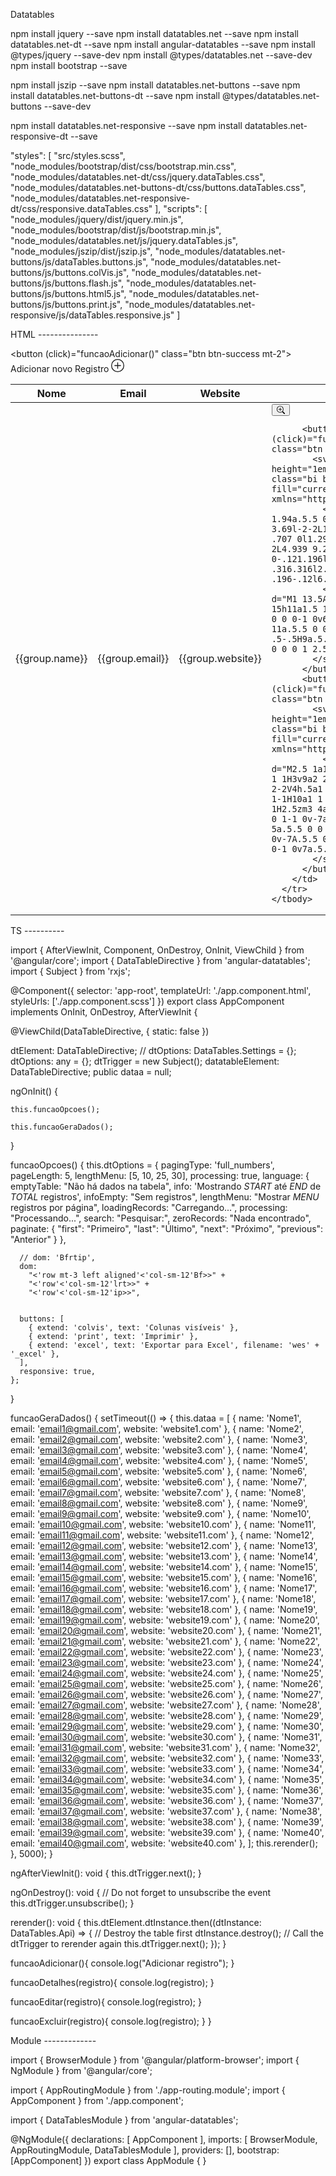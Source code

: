 
Datatables

npm install jquery --save
npm install datatables.net --save
npm install datatables.net-dt --save
npm install angular-datatables --save
npm install @types/jquery --save-dev
npm install @types/datatables.net --save-dev
npm install bootstrap --save

npm install jszip --save
npm install datatables.net-buttons --save
npm install datatables.net-buttons-dt --save
npm install @types/datatables.net-buttons --save-dev

npm install datatables.net-responsive --save
npm install datatables.net-responsive-dt --save


"styles": [
  "src/styles.scss",
  "node_modules/bootstrap/dist/css/bootstrap.min.css",
  "node_modules/datatables.net-dt/css/jquery.dataTables.css",
  "node_modules/datatables.net-buttons-dt/css/buttons.dataTables.css",
  "node_modules/datatables.net-responsive-dt/css/responsive.dataTables.css"
],
"scripts": [
  "node_modules/jquery/dist/jquery.min.js",
  "node_modules/bootstrap/dist/js/bootstrap.min.js",
  "node_modules/datatables.net/js/jquery.dataTables.js",
  "node_modules/jszip/dist/jszip.js",
  "node_modules/datatables.net-buttons/js/dataTables.buttons.js",
  "node_modules/datatables.net-buttons/js/buttons.colVis.js",
  "node_modules/datatables.net-buttons/js/buttons.flash.js",
  "node_modules/datatables.net-buttons/js/buttons.html5.js",
  "node_modules/datatables.net-buttons/js/buttons.print.js",
  "node_modules/datatables.net-responsive/js/dataTables.responsive.js"
]


HTML ---------------

<div class="">

  <!-- <button (click)="funcaoAdicionar()" class="btn btn-info mr-2 mt-2">
    <svg width="1.5em" height="1.5em" viewBox="0 0 16 16" class="bi bi-arrow-left-circle-fill mr-2" fill="currentColor" xmlns="http://www.w3.org/2000/svg">
      <path fill-rule="evenodd" d="M16 8A8 8 0 1 1 0 8a8 8 0 0 1 16 0zm-4.5.5a.5.5 0 0 0 0-1H5.707l2.147-2.146a.5.5 0 1 0-.708-.708l-3 3a.5.5 0 0 0 0 .708l3 3a.5.5 0 0 0 .708-.708L5.707 8.5H11.5z"/>
    </svg>Voltar
  </button> -->

  <button (click)="funcaoAdicionar()" class="btn btn-success mt-2"> Adicionar novo Registro
    <svg width="1.5em" height="1.5em" viewBox="0 0 16 16" class="bi bi-plus-circle" fill="currentColor" xmlns="http://www.w3.org/2000/svg">
      <path fill-rule="evenodd" d="M8 15A7 7 0 1 0 8 1a7 7 0 0 0 0 14zm0 1A8 8 0 1 0 8 0a8 8 0 0 0 0 16z"/>
      <path fill-rule="evenodd" d="M8 4a.5.5 0 0 1 .5.5v3h3a.5.5 0 0 1 0 1h-3v3a.5.5 0 0 1-1 0v-3h-3a.5.5 0 0 1 0-1h3v-3A.5.5 0 0 1 8 4z"/>
    </svg>
  </button>

  <table class="table table-striped table-bordered table-sm row-border hover" datatable [dtOptions]="dtOptions" [dtTrigger]="dtTrigger">
    <thead>
      <tr>
        <th>Nome</th>
        <th>Email</th>
        <th>Website</th>
        <th>Ação</th>
      </tr>
    </thead>
    <tbody>
      <tr *ngFor="let group of dataa">
        <td>{{group.name}}</td>
        <td>{{group.email}}</td>
        <td>{{group.website}}</td>
        <td>
          <button (click)="funcaoDetalhes(group)" class="btn btn-primary">
            <svg width="1em" height="1em" viewBox="0 0 16 16" class="bi bi-zoom-in" fill="currentColor" xmlns="http://www.w3.org/2000/svg">
              <path fill-rule="evenodd" d="M6.5 12a5.5 5.5 0 1 0 0-11 5.5 5.5 0 0 0 0 11zM13 6.5a6.5 6.5 0 1 1-13 0 6.5 6.5 0 0 1 13 0z"/>
              <path d="M10.344 11.742c.03.04.062.078.098.115l3.85 3.85a1 1 0 0 0 1.415-1.414l-3.85-3.85a1.007 1.007 0 0 0-.115-.1 6.538 6.538 0 0 1-1.398 1.4z"/>
              <path fill-rule="evenodd" d="M6.5 3a.5.5 0 0 1 .5.5V6h2.5a.5.5 0 0 1 0 1H7v2.5a.5.5 0 0 1-1 0V7H3.5a.5.5 0 0 1 0-1H6V3.5a.5.5 0 0 1 .5-.5z"/>
            </svg>
          </button>

          <button (click)="funcaoEditar(group)" class="btn btn-warning mx-2">
            <svg width="1em" height="1em" viewBox="0 0 16 16" class="bi bi-pencil-square" fill="currentColor" xmlns="http://www.w3.org/2000/svg">
              <path d="M15.502 1.94a.5.5 0 0 1 0 .706L14.459 3.69l-2-2L13.502.646a.5.5 0 0 1 .707 0l1.293 1.293zm-1.75 2.456l-2-2L4.939 9.21a.5.5 0 0 0-.121.196l-.805 2.414a.25.25 0 0 0 .316.316l2.414-.805a.5.5 0 0 0 .196-.12l6.813-6.814z"/>
              <path fill-rule="evenodd" d="M1 13.5A1.5 1.5 0 0 0 2.5 15h11a1.5 1.5 0 0 0 1.5-1.5v-6a.5.5 0 0 0-1 0v6a.5.5 0 0 1-.5.5h-11a.5.5 0 0 1-.5-.5v-11a.5.5 0 0 1 .5-.5H9a.5.5 0 0 0 0-1H2.5A1.5 1.5 0 0 0 1 2.5v11z"/>
            </svg>
          </button>
          <button (click)="funcaoExcluir(group)" class="btn btn-danger">
            <svg width="1em" height="1em" viewBox="0 0 16 16" class="bi bi-trash-fill" fill="currentColor" xmlns="http://www.w3.org/2000/svg">
              <path fill-rule="evenodd" d="M2.5 1a1 1 0 0 0-1 1v1a1 1 0 0 0 1 1H3v9a2 2 0 0 0 2 2h6a2 2 0 0 0 2-2V4h.5a1 1 0 0 0 1-1V2a1 1 0 0 0-1-1H10a1 1 0 0 0-1-1H7a1 1 0 0 0-1 1H2.5zm3 4a.5.5 0 0 1 .5.5v7a.5.5 0 0 1-1 0v-7a.5.5 0 0 1 .5-.5zM8 5a.5.5 0 0 1 .5.5v7a.5.5 0 0 1-1 0v-7A.5.5 0 0 1 8 5zm3 .5a.5.5 0 0 0-1 0v7a.5.5 0 0 0 1 0v-7z"/>
            </svg>
          </button>
        </td>
      </tr>
    </tbody>
  </table>
</div>

TS ----------

import { AfterViewInit, Component, OnDestroy, OnInit, ViewChild } from '@angular/core';
import { DataTableDirective } from 'angular-datatables';
import { Subject } from 'rxjs';

@Component({
  selector: 'app-root',
  templateUrl: './app.component.html',
  styleUrls: ['./app.component.scss']
})
export class AppComponent implements OnInit, OnDestroy, AfterViewInit {

  @ViewChild(DataTableDirective, { static: false })

  dtElement: DataTableDirective;
  // dtOptions: DataTables.Settings = {};
  dtOptions: any = {};
  dtTrigger = new Subject();
  datatableElement: DataTableDirective;
  public dataa = null;

  ngOnInit() {

    this.funcaoOpcoes();

    this.funcaoGeraDados();

  }

  funcaoOpcoes() {
    this.dtOptions = {
      pagingType: 'full_numbers',
      pageLength: 5,
      lengthMenu: [5, 10, 25, 30],
      processing: true,
      language: {
        emptyTable: "Não há dados na tabela",
        info: 'Mostrando _START_ até _END_ de _TOTAL_ registros',
        infoEmpty: "Sem registros",
        lengthMenu: "Mostrar _MENU_ registros por página",
        loadingRecords: "Carregando...",
        processing: "Processando...",
        search: "Pesquisar:",
        zeroRecords: "Nada encontrado",
        paginate: {
          "first": "Primeiro",
          "last": "Último",
          "next": "Próximo",
          "previous": "Anterior"
        }
      },

      // dom: 'Bfrtip',
      dom:
        "<'row mt-3 left aligned'<'col-sm-12'Bf>>" +
        "<'row'<'col-sm-12'lrt>>" +
        "<'row'<'col-sm-12'ip>>",


      buttons: [
        { extend: 'colvis', text: 'Colunas visíveis' },
        { extend: 'print', text: 'Imprimir' },
        { extend: 'excel', text: 'Exportar para Excel', filename: 'wes' + '_excel' },
      ],
      responsive: true,
    };
  }

  funcaoGeraDados() {
    setTimeout(() => {
      this.dataa = [
        { name: 'Nome1', email: 'email1@gmail.com', website: 'website1.com' },
        { name: 'Nome2', email: 'email2@gmail.com', website: 'website2.com' },
        { name: 'Nome3', email: 'email3@gmail.com', website: 'website3.com' },
        { name: 'Nome4', email: 'email4@gmail.com', website: 'website4.com' },
        { name: 'Nome5', email: 'email5@gmail.com', website: 'website5.com' },
        { name: 'Nome6', email: 'email6@gmail.com', website: 'website6.com' },
        { name: 'Nome7', email: 'email7@gmail.com', website: 'website7.com' },
        { name: 'Nome8', email: 'email8@gmail.com', website: 'website8.com' },
        { name: 'Nome9', email: 'email9@gmail.com', website: 'website9.com' },
        { name: 'Nome10', email: 'email10@gmail.com', website: 'website10.com' },
        { name: 'Nome11', email: 'email11@gmail.com', website: 'website11.com' },
        { name: 'Nome12', email: 'email12@gmail.com', website: 'website12.com' },
        { name: 'Nome13', email: 'email13@gmail.com', website: 'website13.com' },
        { name: 'Nome14', email: 'email14@gmail.com', website: 'website14.com' },
        { name: 'Nome15', email: 'email15@gmail.com', website: 'website15.com' },
        { name: 'Nome16', email: 'email16@gmail.com', website: 'website16.com' },
        { name: 'Nome17', email: 'email17@gmail.com', website: 'website17.com' },
        { name: 'Nome18', email: 'email18@gmail.com', website: 'website18.com' },
        { name: 'Nome19', email: 'email19@gmail.com', website: 'website19.com' },
        { name: 'Nome20', email: 'email20@gmail.com', website: 'website20.com' },
        { name: 'Nome21', email: 'email21@gmail.com', website: 'website21.com' },
        { name: 'Nome22', email: 'email22@gmail.com', website: 'website22.com' },
        { name: 'Nome23', email: 'email23@gmail.com', website: 'website23.com' },
        { name: 'Nome24', email: 'email24@gmail.com', website: 'website24.com' },
        { name: 'Nome25', email: 'email25@gmail.com', website: 'website25.com' },
        { name: 'Nome26', email: 'email26@gmail.com', website: 'website26.com' },
        { name: 'Nome27', email: 'email27@gmail.com', website: 'website27.com' },
        { name: 'Nome28', email: 'email28@gmail.com', website: 'website28.com' },
        { name: 'Nome29', email: 'email29@gmail.com', website: 'website29.com' },
        { name: 'Nome30', email: 'email30@gmail.com', website: 'website30.com' },
        { name: 'Nome31', email: 'email31@gmail.com', website: 'website31.com' },
        { name: 'Nome32', email: 'email32@gmail.com', website: 'website32.com' },
        { name: 'Nome33', email: 'email33@gmail.com', website: 'website33.com' },
        { name: 'Nome34', email: 'email34@gmail.com', website: 'website34.com' },
        { name: 'Nome35', email: 'email35@gmail.com', website: 'website35.com' },
        { name: 'Nome36', email: 'email36@gmail.com', website: 'website36.com' },
        { name: 'Nome37', email: 'email37@gmail.com', website: 'website37.com' },
        { name: 'Nome38', email: 'email38@gmail.com', website: 'website38.com' },
        { name: 'Nome39', email: 'email39@gmail.com', website: 'website39.com' },
        { name: 'Nome40', email: 'email40@gmail.com', website: 'website40.com' },
      ];
      this.rerender();
    }, 5000);
  }

  ngAfterViewInit(): void {
    this.dtTrigger.next();
  }

  ngOnDestroy(): void {
    // Do not forget to unsubscribe the event
    this.dtTrigger.unsubscribe();
  }

  rerender(): void {
    this.dtElement.dtInstance.then((dtInstance: DataTables.Api) => {
      // Destroy the table first
      dtInstance.destroy();
      // Call the dtTrigger to rerender again
      this.dtTrigger.next();
    });
  }

  funcaoAdicionar(){
    console.log("Adicionar registro");
  }

  funcaoDetalhes(registro){
    console.log(registro);
  }

  funcaoEditar(registro){
    console.log(registro);
  }

  funcaoExcluir(registro){
    console.log(registro);
  }
}


Module -------------

import { BrowserModule } from '@angular/platform-browser';
import { NgModule } from '@angular/core';

import { AppRoutingModule } from './app-routing.module';
import { AppComponent } from './app.component';

import { DataTablesModule } from 'angular-datatables';

@NgModule({
  declarations: [
    AppComponent
  ],
  imports: [
    BrowserModule,
    AppRoutingModule,
    DataTablesModule
  ],
  providers: [],
  bootstrap: [AppComponent]
})
export class AppModule { }

